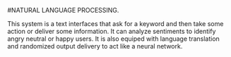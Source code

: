 #NATURAL LANGUAGE PROCESSING.

This system is a text interfaces that ask for a keyword  and then take some action or deliver some information. It can analyze sentiments to identify angry neutral or happy users. It is also equiped with language translation and randomized output delivery to act like a neural network.
